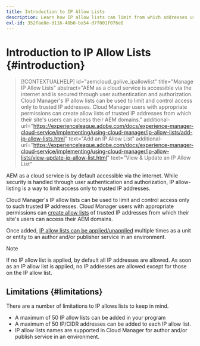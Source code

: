 ```yaml
---
title: Introduction to IP Allow Lists
description: Learn how IP allow lists can limit from which addresses users can access your AEM as a Cloud Service domains.
exl-id: 352fae8e-d116-40b0-ba54-d7f001f076e8
---
```


# Introduction to IP Allow Lists {#introduction}

>[!CONTEXTUALHELP]
>id="aemcloud_golive_ipallowlist"
>title="Manage IP Allow Lists"
>abstract="AEM as a cloud service is accessible via the internet and is secured through user authentication and authorization. Cloud Manager's IP allow lists can be used to limit and control access only to trusted IP addresses. Cloud Manager users with appropriate permissions can create allow lists of trusted IP addresses from which their site's users can access their AEM domains."
>additional-url="https://experienceleague.adobe.com/docs/experience-manager-cloud-service/implementing/using-cloud-manager/ip-allow-lists/add-ip-allow-lists.html" text="Add an IP Allow List"
>additional-url="https://experienceleague.adobe.com/docs/experience-manager-cloud-service/implementing/using-cloud-manager/ip-allow-lists/view-update-ip-allow-list.html" text="View & Update an IP Allow List"

AEM as a cloud service is by default accessible via the internet. While security is handled through user authentication and authorization, IP allow-listing is a way to limit access only to trusted IP addresses.

Cloud Manager's IP allow lists can be used to limit and control access only to such trusted IP addresses. Cloud Manager users with appropriate permissions can [create allow lists](/help/implementing/cloud-manager/ip-allow-lists/add-ip-allow-lists.md) of trusted IP addresses from which their site's users can access their AEM domains.

Once added, [IP allow lists can be applied/unapplied](/help/implementing/cloud-manager/ip-allow-lists/apply-allow-list.md) multiple times as a unit or entity to an author and/or publisher service in an environment.

>[!NOTE]
>
>If no IP allow list is applied, by default all IP addresses are allowed. As soon as an IP allow list is applied, no IP addresses are allowed except for those on the IP allow list.

## Limitations {#limitations}

There are a number of limitations to IP allows lists to keep in mind.

* A maximum of 50 IP allow lists can be added in your program
* A maximum of 50 IP/CIDR addresses can be added to each IP allow list.
* IP allow lists names are supported in Cloud Manager for author and/or publish service in an environment.
